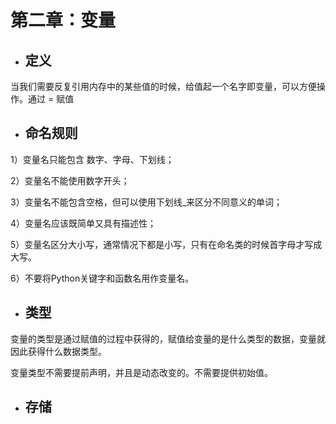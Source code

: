 # **第二章：变量**

* ## 定义

当我们需要反复引用内存中的某些值的时候，给值起一个名字即变量，可以方便操作。通过 = 赋值

* ## 命名规则

1）变量名只能包含 数字、字母、下划线；

2）变量名不能使用数字开头；

3）变量名不能包含空格，但可以使用下划线\_来区分不同意义的单词；

4）变量名应该既简单又具有描述性；

5）变量名区分大小写，通常情况下都是小写，只有在命名类的时候首字母才写成大写。

6）不要将Python关键字和函数名用作变量名。

* ## 类型

变量的类型是通过赋值的过程中获得的，赋值给变量的是什么类型的数据，变量就因此获得什么数据类型。

变量类型不需要提前声明，并且是动态改变的。不需要提供初始值。

* ## 存储





